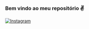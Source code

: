 
### Bem vindo ao meu repositório ✌️

[![Instagram](https://img.shields.io/badge/Instagram-E4405F?style=for-the-badge&logo=instagram&logoColor=white)](https://instagram.com/lucasm)

